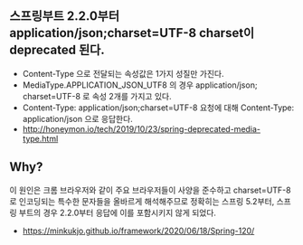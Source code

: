 ## 스프링부트 2.2.0부터 application/json;charset=UTF-8 charset이 deprecated 된다. ##
  - Content-Type 으로 전달되는 속성값은 1가지 성질만 가진다.
  - MediaType.APPLICATION_JSON_UTF8 의 경우 application/json; charset=UTF-8 로 속성 2개를 가지고 있다.
  - Content-Type: application/json;charset=UTF-8 요청에 대해 Content-Type: application/json 으로 응답한다.
  - http://honeymon.io/tech/2019/10/23/spring-deprecated-media-type.html

## Why? ##
이 원인은 크롬 브라우저와 같이 주요 브라우저들이 사양을 준수하고 charset=UTF-8로 인코딩되는 특수한 문자들을 올바르게 해석해주므로 
정확히는 스프링 5.2부터, 스프링 부트의 경우 2.2.0부터 응답에 이를 포함시키지 않게 되었다.
- https://minkukjo.github.io/framework/2020/06/18/Spring-120/
